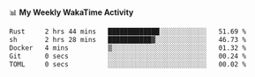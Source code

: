 <!--
**stamp711/stamp711** is a ✨ _special_ ✨ repository because its `README.md` (this file) appears on your GitHub profile.

Here are some ideas to get you started:

- 🔭 I’m currently working on ...
- 🌱 I’m currently learning ...
- 👯 I’m looking to collaborate on ...
- 🤔 I’m looking for help with ...
- 💬 Ask me about ...
- 📫 How to reach me: ...
- 😄 Pronouns: ...
- ⚡ Fun fact: ...
-->

📊 **My Weekly WakaTime Activity**

<!--START_SECTION:waka-->

```txt
Rust     2 hrs 44 mins   █████████████░░░░░░░░░░░░   51.69 %
sh       2 hrs 28 mins   ███████████▓░░░░░░░░░░░░░   46.73 %
Docker   4 mins          ▒░░░░░░░░░░░░░░░░░░░░░░░░   01.32 %
Git      0 secs          ░░░░░░░░░░░░░░░░░░░░░░░░░   00.24 %
TOML     0 secs          ░░░░░░░░░░░░░░░░░░░░░░░░░   00.02 %
```

<!--END_SECTION:waka-->
